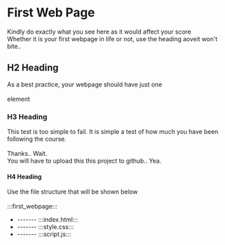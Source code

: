 <!DOCTYPE html>
<html lang="en">
<head><h1>First Web Page</h1>
    <meta charset="UTF-8">
    <meta name="viewport" content="width=device-width, initial-scale=1.0">
    <title>Document</title>
</head>
<body><p>Kindly do exactly what you see here as it would affect your score
    <br>
    Whether it is your first webpage in life or not, use the heading aoveit won't bite..
</p>
    <h2>H2 Heading</h2>
    <p> As a best practice, your webpage should have just one
        <br>
        <br>
        element</p>
        <h3>H3 Heading</h3>
        <p>This test is too simple to fail.
            It is simple a test of how much you have been following the course.
            <br>
<br>
Thanks.. Wait.
<br>
You will have to upload this this project to github.. Yea.
        </p>
        <h4>H4 Heading</h4>
        <p>Use the file structure that will be shown below
            <br>
            <br>
            :::first_webpage:::
            <ul>
                <li>------- :::index.html:::</li>
                <li>------- :::style.css:::</li>
                <li>------- :::script.js:::</li>
            </ul>
        </p>
</body>
</html>
